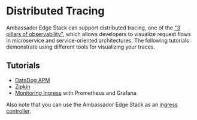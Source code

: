 # Distributed Tracing

Ambassador Edge Stack can support distributed tracing, one of the ["3 pillars of observability"](https://medium.com/@copyconstruct/monitoring-in-the-time-of-cloud-native-c87c7a5bfa3e), which allows developers to visualize request flows in microservice and service-oriented architectures. The following tutorials demonstrate using different tools for visualizing your traces.

## Tutorials

- [DataDog APM](../tracing-tutorial-datadog)
- [Zipkin](../tracing-tutorial-zipkin)
- [Monitoring Ingress](../monitoring) with Prometheus and Grafana

Also note that you can use the Ambassador Edge Stack as an [ingress controller](../../reference/core/ingress-controller).
